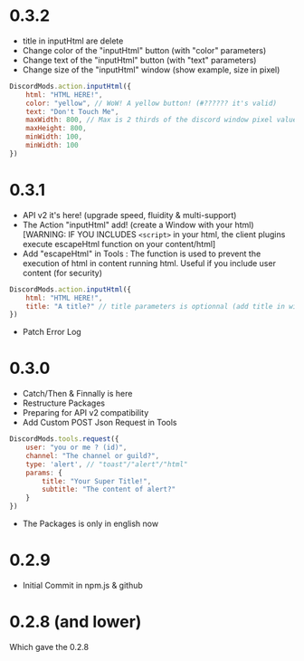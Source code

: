 # 0.3.2

- title in inputHtml are delete
- Change color of the "inputHtml" button (with "color" parameters)
- Change text of the "inputHtml" button (with "text" parameters)
- Change size of the "inputHtml" window (show example, size in pixel)

```js
DiscordMods.action.inputHtml({
    html: "HTML HERE!",
    color: "yellow", // WoW! A yellow button! (#?????? it's valid) 
    text: "Don't Touch Me",
    maxWidth: 800, // Max is 2 thirds of the discord window pixel value (separately for width and height)
    maxHeight: 800,
    minWidth: 100,
    minWidth: 100
})
```

# 0.3.1

- API v2 it's here! (upgrade speed, fluidity & multi-support)
- The Action "inputHtml" add! (create a Window with your html) [WARNING: IF YOU INCLUDES `<script>` in your html, the client plugins execute escapeHtml function on your content/html]
- Add "escapeHtml" in Tools : The function is used to prevent the execution of html in content running html. Useful if you include user content (for security)

```js
DiscordMods.action.inputHtml({
    html: "HTML HERE!",
    title: "A title?" // title parameters is optionnal (add title in window, as Alert), title don't support html!
})
```

- Patch Error Log

# 0.3.0

- Catch/Then & Finnally is here
- Restructure Packages
- Preparing for API v2 compatibility
- Add Custom POST Json Request in Tools

```js
DiscordMods.tools.request({
    user: "you or me ? (id)",
    channel: "The channel or guild?",
    type: 'alert', // "toast"/"alert"/"html"
    params: {
        title: "Your Super Title!",
        subtitle: "The content of alert?"
    }  
})
```

- The Packages is only in english now

# 0.2.9

- Initial Commit in npm.js & github

# 0.2.8 (and lower)

Which gave the 0.2.8